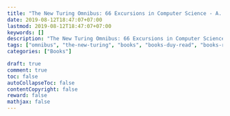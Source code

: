 ```yaml
---
title: "The New Turing Omnibus: 66 Excursions in Computer Science - A. K. Dewdney"
date: 2019-08-12T18:47:07+07:00
lastmod: 2019-08-12T18:47:07+07:00
keywords: []
description: "The New Turing Omnibus: 66 Excursions in Computer Science -  A. K. Dewdney"
tags: ["omnibus", "the-new-turing", "books", "books-duy-read", "books-reviews", "computer-science", "A. K.Dewdney"]
categories: ["Books"]

draft: true
comment: true
toc: false
autoCollapseToc: false
contentCopyright: false
reward: false
mathjax: false
---
```


<!--more-->
